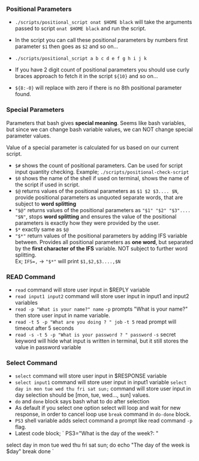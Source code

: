 ### Positional Parameters

- `./scripts/positional_script onat $HOME black` will take the arguments passed to script `onat $HOME black` and run the script.

- In the script you can call these positional parameters by numbers first parameter `$1` then goes as `$2` and so on...
- `./scripts/positional_script a b c d e f g h i j k`
- If you have 2 digit count of positional parameters you should use curly braces approach to fetch it in the script `${10}` and so on...
- `${8:-0}` will replace with zero if there is no 8th positional parameter found.


### Special Parameters

Parameters that bash gives **special meaning**. Seems like bash variables, but since we can change bash variable values, we can NOT change special parameter values.

Value of a special parameter is calculated for us based on our current script.

- `$#` shows the count of positional parameters. Can be used for script input quantity checking. Example; `./scripts/positional-check-script`
- `$0` shows the name of the shell if used on terminal, shows the name of the script if used in script.
- `$@` returns values of the positional parameters as `$1 $2 $3.... $N`, provide positional parameters as unquoted separate words, that are subject to **word splitting**
- `"$@"` returns values of the positional parameters as `"$1" "$2" "$3".... "$N"`, stops **word splitting** and ensures the value of the positional parameters is exactly how they were provided by the user.
- `$*` exactly same as `$@`
- `"$*"` return values of the positional parameters by adding IFS variable between. Provides all positional parameters as **one word**, but separated by the **first character of the IFS** variable. NOT subject to further word splitting.<br>
Ex; `IFS=,` -> `"$*"` will print `$1,$2,$3....,$N`

### READ Command

- `read` command will store user input in $REPLY variable
- `read input1 input2` command will store user input in input1 and input2 variables
- `read -p "What is your name?" name` `-p` prompts "What is your name?" then store user input in name variable.
- `read -t 5 -p "What are you doing ? " job` `-t 5` read prompt will timeout after 5 seconds
- `read -s -t 5 -p "What is your password ? " password` `-s` secret keyword will hide what input is written in terminal, but it still stores the value in password variable

### Select Command

- `select` command will store user input in $RESPONSE variable
- `select input1` command will store user input in input1 variable
`select day in mon tue wed thu fri sat sun;` command will store user input in day selection should be [mon, tue, wed..., sun] values.
- `do` and `done` block says bash what to do after selection
- As default if you select one option select will loop and wait for new response, in order to cancel loop use `break` command in `do-done` block.
- `PS3` shell variable adds select command a prompt like read command `-p` flag.
- Latest code block;
`
PS3="What is the day of the week?: "

select day in mon tue wed thu fri sat sun;
do
echo "The day of the week is $day"
break
done 
`
